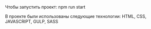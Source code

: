 Чтобы запустить проект:
    npm run start

В проекте были использованы следующие технологии:
    HTML, CSS, JAVASCRIPT, GULP, SASS